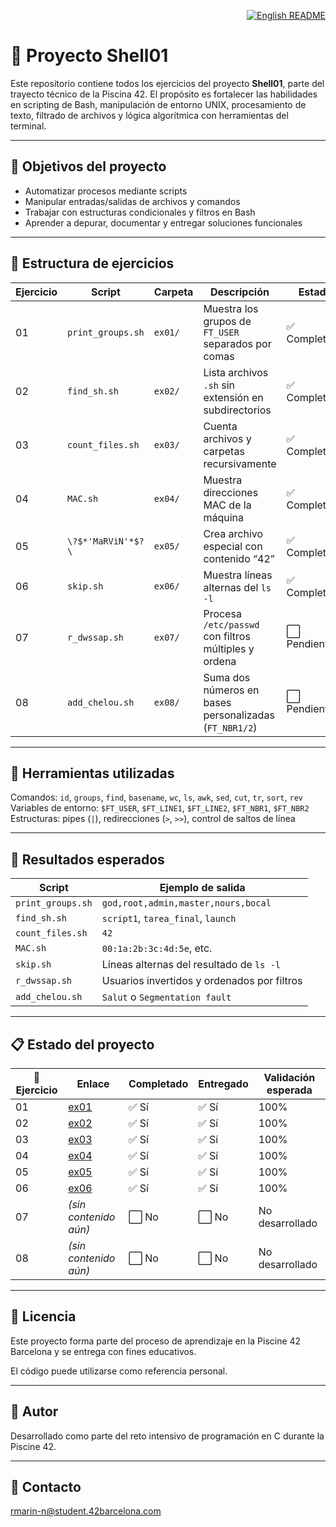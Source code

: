 <p align="right">
  <a href="README.md">
    <img src="https://img.shields.io/badge/🌐%20English-README-blue?style=for-the-badge" alt="English README" />
  </a>
</p>

# 🐚 Proyecto Shell01

Este repositorio contiene todos los ejercicios del proyecto **Shell01**, parte del trayecto técnico de la Piscina 42. El propósito es fortalecer las habilidades en scripting de Bash, manipulación de entorno UNIX, procesamiento de texto, filtrado de archivos y lógica algorítmica con herramientas del terminal.

---

## 🎯 Objetivos del proyecto

- Automatizar procesos mediante scripts  
- Manipular entradas/salidas de archivos y comandos  
- Trabajar con estructuras condicionales y filtros en Bash  
- Aprender a depurar, documentar y entregar soluciones funcionales

---

## 📁 Estructura de ejercicios

| Ejercicio | Script                | Carpeta | Descripción                                                | Estado       |
|-----------|-----------------------|---------|------------------------------------------------------------|--------------|
| 01        | `print_groups.sh`     | `ex01/` | Muestra los grupos de `FT_USER` separados por comas        | ✅ Completado |
| 02        | `find_sh.sh`          | `ex02/` | Lista archivos `.sh` sin extensión en subdirectorios       | ✅ Completado |
| 03        | `count_files.sh`      | `ex03/` | Cuenta archivos y carpetas recursivamente                  | ✅ Completado |
| 04        | `MAC.sh`              | `ex04/` | Muestra direcciones MAC de la máquina                      | ✅ Completado |
| 05        | `\?$*'MaRViN'*$?\`    | `ex05/` | Crea archivo especial con contenido “42”                   | ✅ Completado |
| 06        | `skip.sh`             | `ex06/` | Muestra líneas alternas del `ls -l`                        | ✅ Completado |
| 07        | `r_dwssap.sh`         | `ex07/` | Procesa `/etc/passwd` con filtros múltiples y ordena       | ⬜ Pendiente  |
| 08        | `add_chelou.sh`       | `ex08/` | Suma dos números en bases personalizadas (`FT_NBR1/2`)     | ⬜ Pendiente  |

---

## 🔧 Herramientas utilizadas

Comandos: `id`, `groups`, `find`, `basename`, `wc`, `ls`, `awk`, `sed`, `cut`, `tr`, `sort`, `rev`  \
Variables de entorno: `$FT_USER`, `$FT_LINE1`, `$FT_LINE2`, `$FT_NBR1`, `$FT_NBR2`  
Estructuras: pipes (`|`), redirecciones (`>`, `>>`), control de saltos de línea

---

## 🧪 Resultados esperados

| Script            | Ejemplo de salida                            |
|-------------------|----------------------------------------------|
| `print_groups.sh` | `god,root,admin,master,nours,bocal`          |
| `find_sh.sh`      | `script1`, `tarea_final`, `launch`           |
| `count_files.sh`  | `42`                                         |
| `MAC.sh`          | `00:1a:2b:3c:4d:5e`, etc.                     |
| `skip.sh`         | Líneas alternas del resultado de `ls -l`     |
| `r_dwssap.sh`     | Usuarios invertidos y ordenados por filtros  |
| `add_chelou.sh`   | `Salut` o `Segmentation fault`               |

---

## 📋 Estado del proyecto

| 🧩 Ejercicio | Enlace                                                                                       | Completado | Entregado | Validación esperada    |
|--------------|----------------------------------------------------------------------------------------------|------------|-----------|-------------------------|
| 01           | [ex01](https://github.com/Itzskade/Piscina42/tree/main/Shell01/ex01)                         | ✅ Sí      | ✅ Sí     | 100%                    |
| 02           | [ex02](https://github.com/Itzskade/Piscina42/tree/main/Shell01/ex02)                         | ✅ Sí      | ✅ Sí     | 100%                    |
| 03           | [ex03](https://github.com/Itzskade/Piscina42/tree/main/Shell01/ex03)                         | ✅ Sí      | ✅ Sí     | 100%                    |
| 04           | [ex04](https://github.com/Itzskade/Piscina42/tree/main/Shell01/ex04)                         | ✅ Sí      | ✅ Sí     | 100%                    |
| 05           | [ex05](https://github.com/Itzskade/Piscina42/tree/main/Shell01/ex05)                         | ✅ Sí      | ✅ Sí     | 100%                    |
| 06           | [ex06](https://github.com/Itzskade/Piscina42/tree/main/Shell01/ex06)                         | ✅ Sí      | ✅ Sí     | 100%                    |
| 07           | _(sin contenido aún)_                                                                         | ⬜ No       | ⬜ No     | No desarrollado         |
| 08           | _(sin contenido aún)_                                                                         | ⬜ No       | ⬜ No     | No desarrollado         |


---
## 📜 Licencia

Este proyecto forma parte del proceso de aprendizaje en la Piscine 42 Barcelona y se entrega con fines educativos.

El código puede utilizarse como referencia personal.

---

## 🙋 Autor
Desarrollado como parte del reto intensivo de programación en C durante la Piscine 42.

---

## 📧 Contacto
[rmarin-n@student.42barcelona.com](mailto:rmarin-n@student.42barcelona.com)
